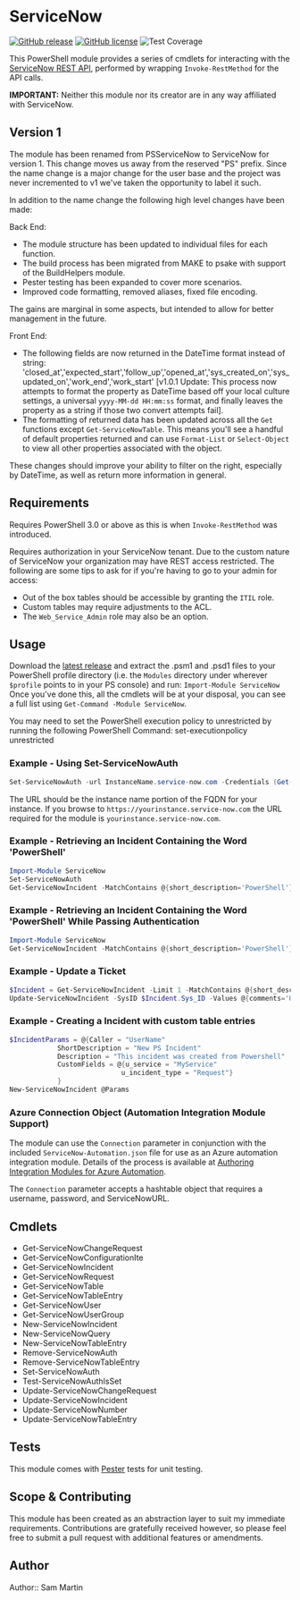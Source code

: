# ServiceNow

[![GitHub release](https://img.shields.io/github/release/Sam-Martin/servicenow-powershell.svg)](https://github.com/Sam-Martin/servicenow-powershell/releases/latest) [![GitHub license](https://img.shields.io/github/license/Sam-Martin/servicenow-powershell.svg)](LICENSE) ![Test Coverage](https://img.shields.io/badge/coverage-78%25-yellow.svg)

This PowerShell module provides a series of cmdlets for interacting with the [ServiceNow REST API](http://wiki.servicenow.com/index.php?title=REST_API), performed by wrapping `Invoke-RestMethod` for the API calls.

**IMPORTANT:** Neither this module nor its creator are in any way affiliated with ServiceNow.

## Version 1

The module has been renamed from PSServiceNow to ServiceNow for version 1.  This change moves us away from the reserved "PS" prefix.  Since the name change is a major change for the user base and the project was never incremented to v1 we've taken the opportunity to label it such.

In addition to the name change the following high level changes have been made:

Back End:

* The module structure has been updated to individual files for each function.
* The build process has been migrated from MAKE to psake with support of the BuildHelpers module.
* Pester testing has been expanded to cover more scenarios.
* Improved code formatting, removed aliases, fixed file encoding.

The gains are marginal in some aspects, but intended to allow for better management in the future.

Front End:

* The following fields are now returned in the DateTime format instead of string:  'closed_at','expected_start','follow_up','opened_at','sys_created_on','sys_updated_on','work_end','work_start'  [v1.0.1 Update: This process now attempts to format the property as DateTime based off your local culture settings, a universal `yyyy-MM-dd HH:mm:ss` format, and finally leaves the property as a string if those two convert attempts fail].
* The formatting of returned data has been updated across all the `Get` functions except `Get-ServiceNowTable`.  This means you'll see a handful of default properties returned and can use `Format-List` or `Select-Object` to view all other properties associated with the object.

These changes should improve your ability to filter on the right, especially by DateTime, as well as return more information in general.

## Requirements

Requires PowerShell 3.0 or above as this is when `Invoke-RestMethod` was introduced.

Requires authorization in your ServiceNow tenant.  Due to the custom nature of ServiceNow your organization may have REST access restricted.  The following are some tips to ask for if you're having to go to your admin for access:

* Out of the box tables should be accessible by granting the `ITIL` role.
* Custom tables may require adjustments to the ACL.
* The `Web_Service_Admin` role may also be an option.

## Usage

Download the [latest release](https://github.com/Sam-Martin/servicenow-powershell/releases/latest) and  extract the .psm1 and .psd1 files to your PowerShell profile directory (i.e. the `Modules` directory under wherever `$profile` points to in your PS console) and run:
`Import-Module ServiceNow`
Once you've done this, all the cmdlets will be at your disposal, you can see a full list using `Get-Command -Module ServiceNow`.

You may need to set the PowerShell execution policy to unrestricted by running the following PowerShell Command: 
set-executionpolicy unrestricted

### Example - Using Set-ServiceNowAuth

```PowerShell
Set-ServiceNowAuth -url InstanceName.service-now.com -Credentials (Get-Credential)
```

The URL should be the instance name portion of the FQDN for your instance.  If you browse to `https://yourinstance.service-now.com` the URL required for the module is `yourinstance.service-now.com`.

### Example - Retrieving an Incident Containing the Word 'PowerShell'

```PowerShell
Import-Module ServiceNow
Set-ServiceNowAuth
Get-ServiceNowIncident -MatchContains @{short_description='PowerShell'}
```

### Example - Retrieving an Incident Containing the Word 'PowerShell' While Passing Authentication

```PowerShell
Import-Module ServiceNow
Get-ServiceNowIncident -MatchContains @{short_description='PowerShell'} -ServiceNowCredential $PSCredential -ServiceNowURL $ServiceNowURL
```

### Example - Update a Ticket

```PowerShell
$Incident = Get-ServiceNowIncident -Limit 1 -MatchContains @{short_description='PowerShell'}
Update-ServiceNowIncident -SysID $Incident.Sys_ID -Values @{comments='Updated via PowerShell'}
```

### Example - Creating a Incident with custom table entries

```PowerShell
$IncidentParams = @{Caller = "UserName" 
            ShortDescription = "New PS Incident" 
            Description = "This incident was created from Powershell" 
            CustomFields = @{u_service = "MyService"
                            u_incident_type = "Request"}
            }
New-ServiceNowIncident @Params
```

### Azure Connection Object (Automation Integration Module Support)

The module can use the `Connection` parameter in conjunction with the included `ServiceNow-Automation.json` file for use as an Azure automation integration module.  Details of the process is available at [Authoring Integration Modules for Azure Automation](https://azure.microsoft.com/en-us/blog/authoring-integration-modules-for-azure-automation).

The `Connection` parameter accepts a hashtable object that requires a username, password, and ServiceNowURL.

## Cmdlets

* Get-ServiceNowChangeRequest
* Get-ServiceNowConfigurationIte
* Get-ServiceNowIncident
* Get-ServiceNowRequest
* Get-ServiceNowTable
* Get-ServiceNowTableEntry
* Get-ServiceNowUser
* Get-ServiceNowUserGroup
* New-ServiceNowIncident
* New-ServiceNowQuery
* New-ServiceNowTableEntry
* Remove-ServiceNowAuth
* Remove-ServiceNowTableEntry
* Set-ServiceNowAuth
* Test-ServiceNowAuthIsSet
* Update-ServiceNowChangeRequest
* Update-ServiceNowIncident
* Update-ServiceNowNumber
* Update-ServiceNowTableEntry

## Tests

This module comes with [Pester](https://github.com/pester/Pester/) tests for unit testing.

## Scope & Contributing

This module has been created as an abstraction layer to suit my immediate requirements. Contributions are gratefully received however, so please feel free to submit a pull request with additional features or amendments.

## Author

Author:: Sam Martin
